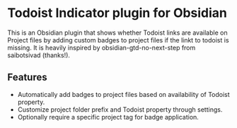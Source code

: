# Todoist Indicator plugin for Obsidian

This is an Obsidian plugin that shows whether Todoist links are available on Project files by adding custom badges to project files if the linkt to todoist is missing. It is heavily inspired by obsidian-gtd-no-next-step from saibotsivad (thanks!).

## Features

- Automatically add badges to project files based on availability of Todoist property.
- Customize project folder prefix and Todoist property through settings.
- Optionally require a specific project tag for badge application.
